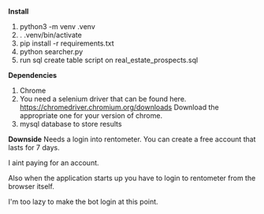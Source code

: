 **Install**

1. python3 -m venv .venv
2. . .venv/bin/activate
3. pip install -r requirements.txt
4. python searcher.py
5. run sql create table script on real_estate_prospects.sql

**Dependencies**

1. Chrome
2. You need a selenium driver that can be found here.
https://chromedriver.chromium.org/downloads
Download the appropriate one for your version of chrome.
3. mysql database to store results


**Downside**
Needs a login into rentometer. You can create a free account that lasts for 7 days.

I aint paying for an account.

Also when the application starts up you have to login to rentometer from the browser itself.

I'm too lazy to make the bot login at this point.